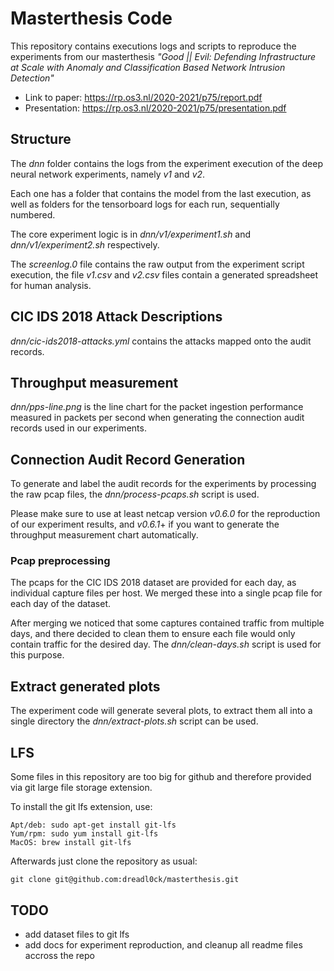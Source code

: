# Masterthesis Code

This repository contains executions logs and scripts to reproduce the experiments from our masterthesis _"Good || Evil: Defending Infrastructure at Scale with Anomaly and Classification Based Network Intrusion Detection"_

- Link to paper: https://rp.os3.nl/2020-2021/p75/report.pdf
- Presentation: https://rp.os3.nl/2020-2021/p75/presentation.pdf

## Structure

The _dnn_ folder contains the logs from the experiment execution of the deep neural network experiments, namely _v1_ and _v2_.

Each one has a folder that contains the model from the last execution, as well as folders for the tensorboard logs for each run, sequentially numbered.

The core experiment logic is in _dnn/v1/experiment1.sh_ and _dnn/v1/experiment2.sh_ respectively.

The _screenlog.0_ file contains the raw output from the experiment script execution, the file _v1.csv_ and _v2.csv_ files contain a generated spreadsheet for human analysis.

## CIC IDS 2018 Attack Descriptions

_dnn/cic-ids2018-attacks.yml_ contains the attacks mapped onto the audit records.

## Throughput measurement

_dnn/pps-line.png_ is the line chart for the packet ingestion performance measured in packets per second when generating the connection audit records used in our experiments.

## Connection Audit Record Generation

To generate and label the audit records for the experiments by processing the raw pcap files, the _dnn/process-pcaps.sh_ script is used.

Please make sure to use at least netcap version _v0.6.0_ for the reproduction of our experiment results, and _v0.6.1_+ if you want to generate the throughput measurement chart automatically.

### Pcap preprocessing

The pcaps for the CIC IDS 2018 dataset are provided for each day, as individual capture files per host.
We merged these into a single pcap file for each day of the dataset.

After merging we noticed that some captures contained traffic from multiple days, and there decided to clean them to ensure each file would only contain traffic for the desired day.
The _dnn/clean-days.sh_ script is used for this purpose.

## Extract generated plots

The experiment code will generate several plots, to extract them all into a single directory the _dnn/extract-plots.sh_ script can be used.

## LFS

Some files in this repository are too big for github and therefore provided via git large file storage extension.

To install the git lfs extension, use:

    Apt/deb: sudo apt-get install git-lfs
    Yum/rpm: sudo yum install git-lfs
    MacOS: brew install git-lfs

Afterwards just clone the repository as usual:

    git clone git@github.com:dreadl0ck/masterthesis.git

## TODO

- add dataset files to git lfs
- add docs for experiment reproduction, and cleanup all readme files accross the repo